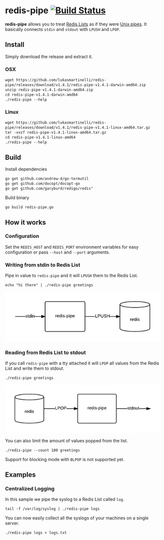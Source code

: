 # redis-pipe [![Build Status](https://travis-ci.org/lukasmartinelli/redis-pipe.svg?branch=master)](https://travis-ci.org/lukasmartinelli/redis-pipe)

**redis-pipe** allows you to treat [Redis Lists](http://redis.io/topics/data-types#lists)
as if they were [Unix pipes](https://en.wikipedia.org/wiki/Pipeline_%28Unix%29).
It basically connects `stdin` and `stdout` with `LPUSH` and `LPOP`.

## Install

Simply download the release and extract it.

### OSX

```
wget https://github.com/lukasmartinelli/redis-pipe/releases/download/v1.4.1/redis-pipe-v1.4.1-darwin-amd64.zip
unzip redis-pipe-v1.4.1-darwin-amd64.zip
cd redis-pipe-v1.4.1-darwin-amd64
./redis-pipe --help
```

### Linux

```
wget https://github.com/lukasmartinelli/redis-pipe/releases/download/v1.4.1/redis-pipe-v1.4.1-linux-amd64.tar.gz
tar -xvzf redis-pipe-v1.4.1-linux-amd64.tar.gz
cd redis-pipe-v1.4.1-linux-amd64
./redis-pipe --help
```

## Build

Install dependencies

```
go get github.com/andrew-d/go-termutil
go get github.com/docopt/docopt-go
go get github.com/garyburd/redigo/redis"
```

Build binary

```
go build redis-pipe.go
```

## How it works

### Configuration

Set the `REDIS_HOST` and `REDIS_PORT` environment variables for
easy configuration or pass `--host` and `--port` arguments.

### Writing from stdin to Redis List

Pipe in value to `redis-pipe` and it will `LPUSH` them to the Redis List.

```
echo "hi there" | ./redis-pipe greetings
```

![Write from stdin to Redis with LPUSH](redis-lpush.png)

### Reading from Redis List to stdout

If you call `redis-pipe` with a tty attached it will `LPOP` all values
from the Redis List and write them to stdout.

```
./redis-pipe greetings
```

![Read from Redis with LPOP and write to stdout](redis-lpop.png)

You can also limit the amount of values popped from the list.

```
./redis-pipe --count 100 greetings
```

Support for blocking mode with `BLPOP` is not supported yet.

## Examples

### Centralized Logging

In this sample we pipe the syslog to a Redis List called `log`.

```
tail -f /var/log/syslog | ./redis-pipe logs
```

You can now easily collect all the syslogs of your machines
on a single server.

```
./redis-pipe logs > logs.txt
```
